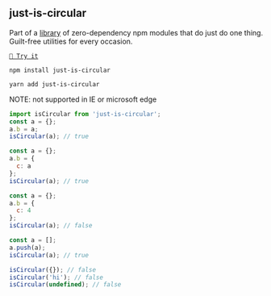 ## just-is-circular

Part of a [library](https://anguscroll.com/just) of zero-dependency npm modules that do just do one thing.
Guilt-free utilities for every occasion.

[`🍦 Try it`](https://anguscroll.com/just/just-is-circular)

```shell
npm install just-is-circular
```
```shell
yarn add just-is-circular
```

NOTE: not supported in IE or microsoft edge

```js
import isCircular from 'just-is-circular';
const a = {};
a.b = a;
isCircular(a); // true

const a = {};
a.b = {
  c: a
};
isCircular(a); // true

const a = {};
a.b = {
  c: 4
};
isCircular(a); // false

const a = [];
a.push(a);
isCircular(a); // true

isCircular({}); // false
isCircular('hi'); // false
isCircular(undefined); // false
```
